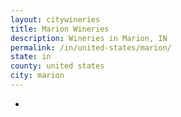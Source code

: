 ```yaml
---
layout: citywineries
title: Marion Wineries
description: Wineries in Marion, IN
permalink: /in/united-states/marion/
state: in
county: united states
city: marion
---
```

-
